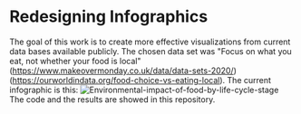 # Redesigning Infographics
The goal of this work is to create more effective visualizations from current data bases available publicly. The chosen data set was "Focus on what you eat, not whether your food is local" (https://www.makeovermonday.co.uk/data/data-sets-2020/)(https://ourworldindata.org/food-choice-vs-eating-local).
The current infographic is this:
![Environmental-impact-of-food-by-life-cycle-stage](https://user-images.githubusercontent.com/96077675/150706870-95749532-6aa8-4f48-8953-45d0498c1e2a.png)
The code and the results are showed in this repository.
